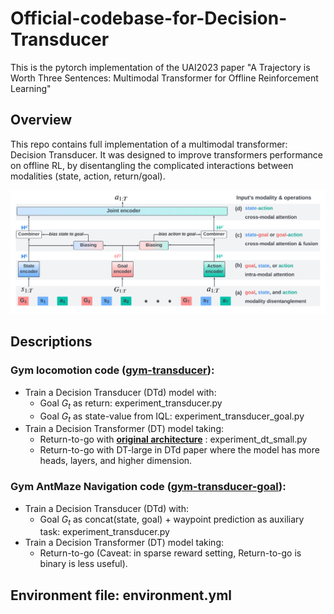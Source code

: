 # Official-codebase-for-Decision-Transducer
This is the pytorch implementation of the UAI2023 paper  "A Trajectory is Worth Three Sentences: Multimodal Transformer for Offline Reinforcement Learning"

## Overview
This repo contains full implementation of a multimodal transformer: Decision Transducer. It was designed to improve transformers performance on offline RL, by disentangling the complicated interactions between modalities (state, action, return/goal).

![image info](./architecture.png)

## Descriptions

### Gym locomotion code ([gym-transducer](./gym-transducer)): 
* Train a Decision Transducer (DTd) model with: 
    * Goal $G_t$ as return: experiment_transducer.py 
    * Goal $G_t$ as state-value from IQL: experiment_transducer_goal.py 
* Train a Decision Transformer (DT) model taking:
    * Return-to-go with **[original architecture]([https://link-url-here.org](https://github.com/kzl/decision-transformer/tree/master))** : experiment_dt_small.py
    * Return-to-go with DT-large in DTd paper where the model has more heads, layers, and higher dimension.

### Gym AntMaze Navigation code ([gym-transducer-goal](./gym-transducer-goal)):
* Train a Decision Transducer (DTd) with:
    * Goal $G_t$ as concat(state, goal) + waypoint prediction as auxiliary task: experiment_transducer.py
* Train a  Decision Transformer (DT) model taking:
    * Return-to-go (Caveat: in sparse reward setting, Return-to-go is binary is less useful).

## Environment file: environment.yml

